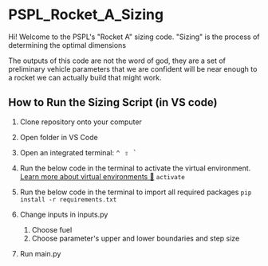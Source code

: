 # PSPL_Rocket_A_Sizing

Hi! Welcome to the PSPL's "Rocket A" sizing code. "Sizing" is the process of determining the optimal dimensions

The outputs of this code are not the word of god, they are a set of preliminary vehicle parameters that we are confident will be near enough to a rocket we can actually build that might work.


## How to Run the Sizing Script (in VS code)

1. Clone repository onto your computer
2. Open folder in VS Code
3. Open an integrated terminal: <kbd>⌃ ⇧ `</kbd>
4. Run the below code in the terminal to activate the virtual environment. [Learn more about virtual environments 🙂](https://www.youtube.com/watch?v=KxvKCSwlUv8)
```activate```

5. Run the below code in the terminal to import all required packages
```pip install -r requirements.txt```

5. Change inputs in inputs.py
    1. Choose fuel
    2. Choose parameter's upper and lower boundaries and step size
6. Run main.py
